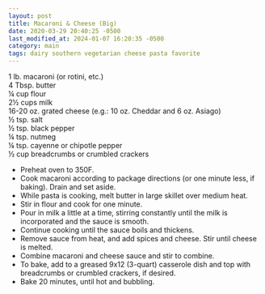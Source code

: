 ```yaml
---
layout: post
title: Macaroni & Cheese (Big)
date: 2020-03-29 20:40:25 -0500
last_modified_at: 2024-01-07 16:20:35 -0500
category: main
tags: dairy southern vegetarian cheese pasta favorite
---
```


1 lb. macaroni (or rotini, etc.)  
4 Tbsp. butter  
¼ cup flour  
2½ cups milk  
16-20 oz. grated cheese (e.g.: 10 oz. Cheddar and 6 oz. Asiago)  
½ tsp. salt  
½ tsp. black pepper  
¼ tsp. nutmeg  
¼ tsp. cayenne or chipotle pepper  
½ cup breadcrumbs or crumbled crackers  

* Preheat oven to 350F.
* Cook macaroni according to package directions (or one minute less, if baking).
  Drain and set aside.
* While pasta is cooking, melt butter in large skillet over medium heat.
* Stir in flour and cook for one minute.
* Pour in milk a little at a time, stirring constantly until the milk is incorporated
  and the sauce is smooth.
* Continue cooking until the sauce boils and thickens.
* Remove sauce from heat, and add spices and cheese. Stir until cheese is melted.
* Combine macaroni and cheese sauce and stir to combine.
* To bake, add to a greased 9x12 (3-quart) casserole dish and top with breadcrumbs or crumbled crackers, if desired.
* Bake 20 minutes, until hot and bubbling.
